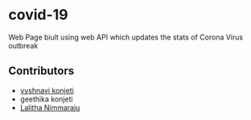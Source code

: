 # covid-19
Web Page biult using web API which updates the stats of Corona Virus outbreak
## Contributors 
- [vyshnavi konjeti](https://github.com/VyshnaviKonjeti)
- geethika konjeti
- [Lalitha Nimmaraju](https://github.com/lalithanimmaraju24)
